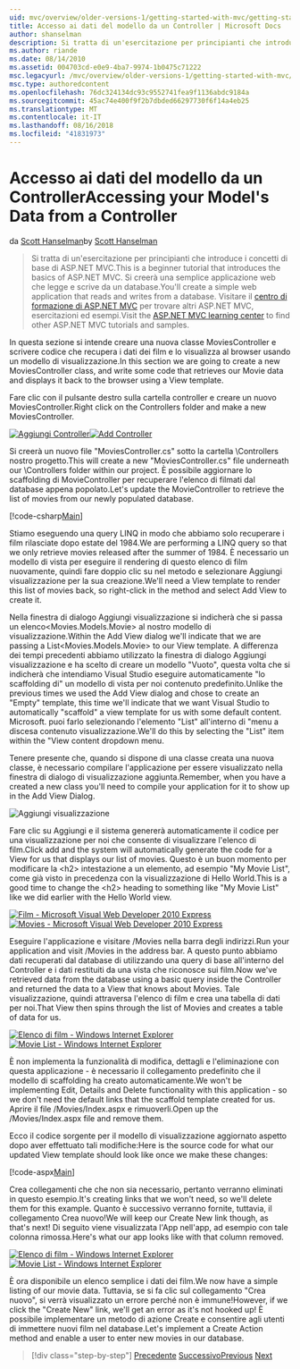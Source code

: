```yaml
---
uid: mvc/overview/older-versions-1/getting-started-with-mvc/getting-started-with-mvc-part5
title: Accesso ai dati del modello da un Controller | Microsoft Docs
author: shanselman
description: Si tratta di un'esercitazione per principianti che introduce i concetti di base di ASP.NET MVC. Creare un'applicazione web semplice che legge e scrive da un database.
ms.author: riande
ms.date: 08/14/2010
ms.assetid: 004703cd-e0e9-4ba7-9974-1b0475c71222
msc.legacyurl: /mvc/overview/older-versions-1/getting-started-with-mvc/getting-started-with-mvc-part5
msc.type: authoredcontent
ms.openlocfilehash: 76dc324134dc93c9552741fea9f1136abdc9184a
ms.sourcegitcommit: 45ac74e400f9f2b7dbded66297730f6f14a4eb25
ms.translationtype: MT
ms.contentlocale: it-IT
ms.lasthandoff: 08/16/2018
ms.locfileid: "41831973"
---
```

<a name="accessing-your-models-data-from-a-controller"></a><span data-ttu-id="efe17-104">Accesso ai dati del modello da un Controller</span><span class="sxs-lookup"><span data-stu-id="efe17-104">Accessing your Model's Data from a Controller</span></span>
====================
<span data-ttu-id="efe17-105">da [Scott Hanselman](https://github.com/shanselman)</span><span class="sxs-lookup"><span data-stu-id="efe17-105">by [Scott Hanselman](https://github.com/shanselman)</span></span>

> <span data-ttu-id="efe17-106">Si tratta di un'esercitazione per principianti che introduce i concetti di base di ASP.NET MVC.</span><span class="sxs-lookup"><span data-stu-id="efe17-106">This is a beginner tutorial that introduces the basics of ASP.NET MVC.</span></span> <span data-ttu-id="efe17-107">Si creerà una semplice applicazione web che legge e scrive da un database.</span><span class="sxs-lookup"><span data-stu-id="efe17-107">You'll create a simple web application that reads and writes from a database.</span></span> <span data-ttu-id="efe17-108">Visitare il [centro di formazione di ASP.NET MVC](../../../index.md) per trovare altri ASP.NET MVC, esercitazioni ed esempi.</span><span class="sxs-lookup"><span data-stu-id="efe17-108">Visit the [ASP.NET MVC learning center](../../../index.md) to find other ASP.NET MVC tutorials and samples.</span></span>


<span data-ttu-id="efe17-109">In questa sezione si intende creare una nuova classe MoviesController e scrivere codice che recupera i dati dei film e lo visualizza al browser usando un modello di visualizzazione.</span><span class="sxs-lookup"><span data-stu-id="efe17-109">In this section we are going to create a new MoviesController class, and write some code that retrieves our Movie data and displays it back to the browser using a View template.</span></span>

<span data-ttu-id="efe17-110">Fare clic con il pulsante destro sulla cartella controller e creare un nuovo MoviesController.</span><span class="sxs-lookup"><span data-stu-id="efe17-110">Right click on the Controllers folder and make a new MoviesController.</span></span>

<span data-ttu-id="efe17-111">[![Aggiungi Controller](getting-started-with-mvc-part5/_static/image2.png)](getting-started-with-mvc-part5/_static/image1.png)</span><span class="sxs-lookup"><span data-stu-id="efe17-111">[![Add Controller](getting-started-with-mvc-part5/_static/image2.png)](getting-started-with-mvc-part5/_static/image1.png)</span></span>

<span data-ttu-id="efe17-112">Si creerà un nuovo file "MoviesController.cs" sotto la cartella \Controllers nostro progetto.</span><span class="sxs-lookup"><span data-stu-id="efe17-112">This will create a new "MoviesController.cs" file underneath our \Controllers folder within our project.</span></span> <span data-ttu-id="efe17-113">È possibile aggiornare lo scaffolding di MovieController per recuperare l'elenco di filmati dal database appena popolato.</span><span class="sxs-lookup"><span data-stu-id="efe17-113">Let's update the MovieController to retrieve the list of movies from our newly populated database.</span></span>

[!code-csharp[Main](getting-started-with-mvc-part5/samples/sample1.cs)]

<span data-ttu-id="efe17-114">Stiamo eseguendo una query LINQ in modo che abbiamo solo recuperare i film rilasciate dopo estate del 1984.</span><span class="sxs-lookup"><span data-stu-id="efe17-114">We are performing a LINQ query so that we only retrieve movies released after the summer of 1984.</span></span> <span data-ttu-id="efe17-115">È necessario un modello di vista per eseguire il rendering di questo elenco di film nuovamente, quindi fare doppio clic su nel metodo e selezionare Aggiungi visualizzazione per la sua creazione.</span><span class="sxs-lookup"><span data-stu-id="efe17-115">We'll need a View template to render this list of movies back, so right-click in the method and select Add View to create it.</span></span>

<span data-ttu-id="efe17-116">Nella finestra di dialogo Aggiungi visualizzazione si indicherà che si passa un elenco&lt;Movies.Models.Movie&gt; al nostro modello di visualizzazione.</span><span class="sxs-lookup"><span data-stu-id="efe17-116">Within the Add View dialog we'll indicate that we are passing a List&lt;Movies.Models.Movie&gt; to our View template.</span></span> <span data-ttu-id="efe17-117">A differenza dei tempi precedenti abbiamo utilizzato la finestra di dialogo Aggiungi visualizzazione e ha scelto di creare un modello "Vuoto", questa volta che si indicherà che intendiamo Visual Studio eseguire automaticamente "lo scaffolding di" un modello di vista per noi contenuto predefinito.</span><span class="sxs-lookup"><span data-stu-id="efe17-117">Unlike the previous times we used the Add View dialog and chose to create an "Empty" template, this time we'll indicate that we want Visual Studio to automatically "scaffold" a view template for us with some default content.</span></span> <span data-ttu-id="efe17-118">Microsoft. puoi farlo selezionando l'elemento "List" all'interno di "menu a discesa contenuto visualizzazione.</span><span class="sxs-lookup"><span data-stu-id="efe17-118">We'll do this by selecting the "List" item within the "View content dropdown menu.</span></span>

<span data-ttu-id="efe17-119">Tenere presente che, quando si dispone di una classe creata una nuova classe, è necessario compilare l'applicazione per essere visualizzato nella finestra di dialogo di visualizzazione aggiunta.</span><span class="sxs-lookup"><span data-stu-id="efe17-119">Remember, when you have a created a new class you'll need to compile your application for it to show up in the Add View Dialog.</span></span>

![Aggiungi visualizzazione](getting-started-with-mvc-part5/_static/image3.png)

<span data-ttu-id="efe17-121">Fare clic su Aggiungi e il sistema genererà automaticamente il codice per una visualizzazione per noi che consente di visualizzare l'elenco di film.</span><span class="sxs-lookup"><span data-stu-id="efe17-121">Click add and the system will automatically generate the code for a View for us that displays our list of movies.</span></span> <span data-ttu-id="efe17-122">Questo è un buon momento per modificare la &lt;h2&gt; intestazione a un elemento, ad esempio "My Movie List", come già visto in precedenza con la visualizzazione di Hello World.</span><span class="sxs-lookup"><span data-stu-id="efe17-122">This is a good time to change the &lt;h2&gt; heading to something like "My Movie List" like we did earlier with the Hello World view.</span></span>

<span data-ttu-id="efe17-123">[![Film - Microsoft Visual Web Developer 2010 Express](getting-started-with-mvc-part5/_static/image5.png)](getting-started-with-mvc-part5/_static/image4.png)</span><span class="sxs-lookup"><span data-stu-id="efe17-123">[![Movies - Microsoft Visual Web Developer 2010 Express](getting-started-with-mvc-part5/_static/image5.png)](getting-started-with-mvc-part5/_static/image4.png)</span></span>

<span data-ttu-id="efe17-124">Eseguire l'applicazione e visitare /Movies nella barra degli indirizzi.</span><span class="sxs-lookup"><span data-stu-id="efe17-124">Run your application and visit /Movies in the address bar.</span></span> <span data-ttu-id="efe17-125">A questo punto abbiamo dati recuperati dal database di utilizzando una query di base all'interno del Controller e i dati restituiti da una vista che riconosce sui film.</span><span class="sxs-lookup"><span data-stu-id="efe17-125">Now we've retrieved data from the database using a basic query inside the Controller and returned the data to a View that knows about Movies.</span></span> <span data-ttu-id="efe17-126">Tale visualizzazione, quindi attraversa l'elenco di film e crea una tabella di dati per noi.</span><span class="sxs-lookup"><span data-stu-id="efe17-126">That View then spins through the list of Movies and creates a table of data for us.</span></span>

<span data-ttu-id="efe17-127">[![Elenco di film - Windows Internet Explorer](getting-started-with-mvc-part5/_static/image7.png)](getting-started-with-mvc-part5/_static/image6.png)</span><span class="sxs-lookup"><span data-stu-id="efe17-127">[![Movie List - Windows Internet Explorer](getting-started-with-mvc-part5/_static/image7.png)](getting-started-with-mvc-part5/_static/image6.png)</span></span>

<span data-ttu-id="efe17-128">È non implementa la funzionalità di modifica, dettagli e l'eliminazione con questa applicazione - è necessario il collegamento predefinito che il modello di scaffolding ha creato automaticamente.</span><span class="sxs-lookup"><span data-stu-id="efe17-128">We won't be implementing Edit, Details and Delete functionality with this application - so we don't need the default links that the scaffold template created for us.</span></span> <span data-ttu-id="efe17-129">Aprire il file /Movies/Index.aspx e rimuoverli.</span><span class="sxs-lookup"><span data-stu-id="efe17-129">Open up the /Movies/Index.aspx file and remove them.</span></span>

<span data-ttu-id="efe17-130">Ecco il codice sorgente per il modello di visualizzazione aggiornato aspetto dopo aver effettuato tali modifiche:</span><span class="sxs-lookup"><span data-stu-id="efe17-130">Here is the source code for what our updated View template should look like once we make these changes:</span></span>

[!code-aspx[Main](getting-started-with-mvc-part5/samples/sample2.aspx)]

<span data-ttu-id="efe17-131">Crea collegamenti che che non sia necessario, pertanto verranno eliminati in questo esempio.</span><span class="sxs-lookup"><span data-stu-id="efe17-131">It's creating links that we won't need, so we'll delete them for this example.</span></span> <span data-ttu-id="efe17-132">Quanto è successivo verranno fornite, tuttavia, il collegamento Crea nuovo!</span><span class="sxs-lookup"><span data-stu-id="efe17-132">We will keep our Create New link though, as that's next!</span></span> <span data-ttu-id="efe17-133">Di seguito viene visualizzata l'App nell'app, ad esempio con tale colonna rimossa.</span><span class="sxs-lookup"><span data-stu-id="efe17-133">Here's what our app looks like with that column removed.</span></span>

<span data-ttu-id="efe17-134">[![Elenco di film - Windows Internet Explorer](getting-started-with-mvc-part5/_static/image9.png)](getting-started-with-mvc-part5/_static/image8.png)</span><span class="sxs-lookup"><span data-stu-id="efe17-134">[![Movie List - Windows Internet Explorer](getting-started-with-mvc-part5/_static/image9.png)](getting-started-with-mvc-part5/_static/image8.png)</span></span>

<span data-ttu-id="efe17-135">È ora disponibile un elenco semplice i dati dei film.</span><span class="sxs-lookup"><span data-stu-id="efe17-135">We now have a simple listing of our movie data.</span></span> <span data-ttu-id="efe17-136">Tuttavia, se si fa clic sul collegamento "Crea nuovo", si verrà visualizzato un errore perché non è immune!</span><span class="sxs-lookup"><span data-stu-id="efe17-136">However, if we click the "Create New" link, we'll get an error as it's not hooked up!</span></span> <span data-ttu-id="efe17-137">È possibile implementare un metodo di azione Create e consentire agli utenti di immettere nuovi film nel database.</span><span class="sxs-lookup"><span data-stu-id="efe17-137">Let's implement a Create Action method and enable a user to enter new movies in our database.</span></span>

> [!div class="step-by-step"]
> <span data-ttu-id="efe17-138">[Precedente](getting-started-with-mvc-part4.md)
> [Successivo](getting-started-with-mvc-part6.md)</span><span class="sxs-lookup"><span data-stu-id="efe17-138">[Previous](getting-started-with-mvc-part4.md)
[Next](getting-started-with-mvc-part6.md)</span></span>
